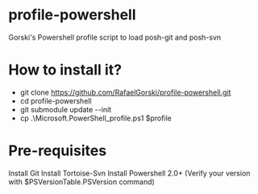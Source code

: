 # profile-powershell
Gorski's Powershell profile script to load posh-git and posh-svn

# How to install it?
- git clone https://github.com/RafaelGorski/profile-powershell.git
- cd profile-powershell
- git submodule update --init
- cp .\Microsoft.PowerShell_profile.ps1 $profile

# Pre-requisites
Install Git
Install Tortoise-Svn
Install Powershell 2.0+  (Verify your version with $PSVersionTable.PSVersion command)
